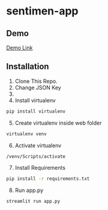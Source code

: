 # sentimen-app



## Demo
[Demo Link](https://warung-wareg-analisis.herokuapp.com/)

## Installation
1. Clone This Repo.
2. Change JSON Key
3. 
4. Install virtualenv

```bash
pip install virtualenv
```
5. Create virtualenv inside web folder

```bash
virtualenv venv
```
6. Activate virtualenv 

```bash
/venv/Scripts/activate
```
7. Install Requirements 

```bash
pip install -r requirements.txt
```
8. Run app.py

```bash
streamlit run app.py
```



